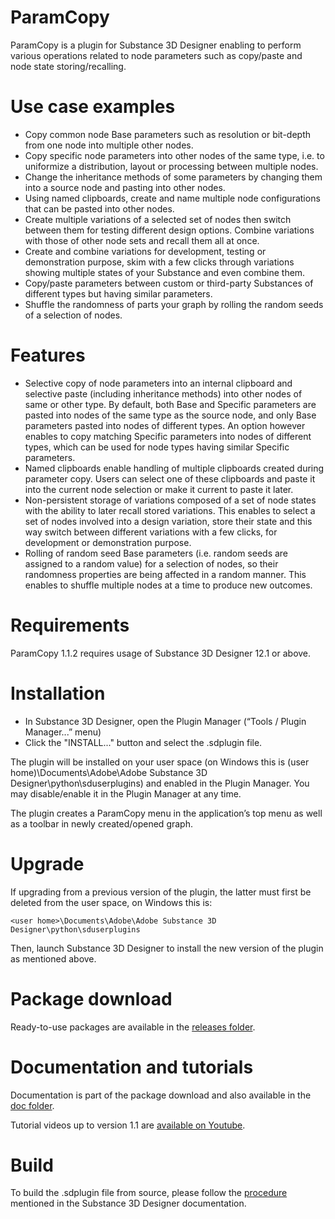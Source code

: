 # ParamCopy
ParamCopy is a plugin for Substance 3D Designer enabling to perform various operations related to node parameters such as copy/paste and node state storing/recalling.

# Use case examples
- Copy common node Base parameters such as resolution or bit-depth from one node into multiple other nodes.
- Copy specific node parameters into other nodes of the same type, i.e. to uniformize a distribution, layout or processing between multiple nodes.
- Change the inheritance methods of some parameters by changing them into a source node and pasting into other nodes.
- Using named clipboards, create and name multiple node configurations that can be pasted into other nodes.
- Create multiple variations of a selected set of nodes then switch between them for testing different design options. Combine variations with those of other node sets and recall them all at once.
- Create and combine variations for development, testing or demonstration purpose, skim with a few clicks through variations showing multiple states of your Substance and even combine them.
- Copy/paste parameters between custom or third-party Substances of different types but having similar parameters.
- Shuffle the randomness of parts your graph by rolling the random seeds of a selection of nodes.

# Features
- Selective copy of node parameters into an internal clipboard and selective paste (including inheritance methods) into other nodes of same or other type. By default, both Base and Specific parameters are pasted into nodes of the same type as the source node, and only Base parameters pasted into nodes of different types. An option however enables to copy matching Specific parameters into nodes of different types, which can be used for node types having similar Specific parameters.
- Named clipboards enable handling of multiple clipboards created during parameter copy. Users can select one of these clipboards and paste it into the current node selection or make it current to paste it later.
- Non-persistent storage of variations composed of a set of node states with the ability to later recall stored variations. This enables to select a set of nodes involved into a design variation, store their state and this way switch between different variations with a few clicks, for development or demonstration purpose.
- Rolling of random seed Base parameters (i.e. random seeds are assigned to a random value) for a selection of nodes, so their randomness properties are being affected in a random manner. This enables to shuffle multiple nodes at a time to produce new outcomes.

# Requirements
ParamCopy 1.1.2 requires usage of Substance 3D Designer 12.1 or above.

# Installation
- In Substance 3D Designer, open the Plugin Manager (“Tools / Plugin Manager...” menu)
- Click the "INSTALL..." button and select the .sdplugin file.

The plugin will be installed on your user space (on Windows this is (user home)\Documents\Adobe\Adobe Substance 3D Designer\python\sduserplugins) and enabled in the Plugin Manager. You may disable/enable it in the Plugin Manager at any time.

The plugin creates a ParamCopy menu in the application’s top menu as well as a toolbar in newly created/opened graph.

# Upgrade
If upgrading from a previous version of the plugin, the latter must first be deleted from the user space, on Windows this is:

    <user home>\Documents\Adobe\Adobe Substance 3D Designer\python\sduserplugins
Then, launch Substance 3D Designer to install the new version of the plugin as mentioned above.

# Package download
Ready-to-use packages are available in the [releases folder](https://github.com/eyosido/ParamCopy/tree/main/releases).

# Documentation and tutorials
Documentation is part of the package download and also available in the [doc folder](https://github.com/eyosido/ParamCopy/tree/main/doc).

Tutorial videos up to version 1.1 are [available on Youtube](https://www.youtube.com/playlist?list=PLHiaUQJoD9AVxDR9W-Bg8LwQOfGUm5sTM).

# Build
To build the .sdplugin file from source, please follow the [procedure](https://substance3d.adobe.com/documentation/sddoc/packaging-plugins-182257149.html) mentioned in the Substance 3D Designer documentation.
